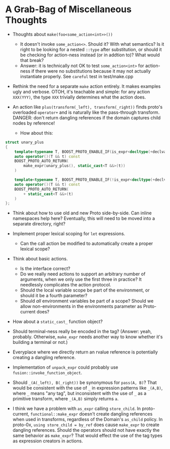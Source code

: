 A Grab-Bag of Miscellaneous Thoughts
====================================

* Thoughts about `make(foo<some_action<int>>())`
    + It doesn't invoke `some_action<>`. Should it? With what semantics? Is it right to be looking
      for a nested `::type` after substitution, or should it be checking for action-ness instead
      (or in addtion to)? What would that break?
    + Answer: it is technically not OK to test `some_action<int>` for action-ness if there were
      no substitutions because it may not actually instantiate properly. See `careful` test in
      test/make.cpp

* Rethink the need for a separate `make` action entirely. It makes examples ugly and verbose.
  OTOH, it's teachable and simple: for any action `XXX(YYY)`, the type `XXX` trivially determines
  what the action does.

* An action like `plus(transform(_left), transform(_right))` finds proto's overloaded `operator+`
  and is naturally like the pass-through transform. DANGER: don't return dangling references
  if the domain captures child nodes by reference!
    - How about this:

```cpp
struct unary_plus
{
    template<typename T, BOOST_PROTO_ENABLE_IF(is_expr<decltype(+declval<T>())>::value)>
    auto operator()(T && t) const
    BOOST_PROTO_AUTO_RETURN(
        make_expr(unary_plus(), static_cast<T &&>(t))
    )

    template<typename T, BOOST_PROTO_ENABLE_IF(!is_expr<decltype(+declval<T>())>::value)>
    auto operator()(T && t) const
    BOOST_PROTO_AUTO_RETURN(
        + static_cast<T &&>(t)
    )
};
```

* Think about how to use old and new Proto side-by-side. Can inline namespaces help here?
  Eventually, this will need to be moved into a separate directory, right?

* Implement proper lexical scoping for `let` expressions.
    + Can the call action be modified to automatically create a proper lexical scope?

* Think about basic actions.
    + Is the interface correct?
    + Do we really need actions to support an arbitrary number of arguments, when we only use
      the first three in practice? It needlessly complicates the action protocol.
    + Should the local variable scope be part of the environment, or should it be a
      fourth parameter?
    + Should *all* environment variables be part of a scope? Should we allow
      non-environments in the environments parameter as Proto-current does?

* How about a `static_cast_` function object?

* Should terminal-ness really be encoded in the tag? (Answer: yeah, probably. Otherwise,
 `make_expr` needs another way to know whether it's building a terminal or not.)

* Everyplace where we directly return an rvalue reference is potentially creating a dangling
  reference.

* Implementation of `unpack_expr` could probably use `fusion::invoke_function_object`.

* Should `_(A(_left), B(_right))` be synonymous for `pass(A, B)`? That would be consistent with the
  use of `_` in expression patterns like `_(A,B)`, where `_` means "any tag", but inconsistent with
  the use of `_` as a primitive transform, where `_(A,B)` simply returns `a`.

* I think we have a problem with `as_expr` calling `store_child`. In proto-current,
  `functional::make_expr` doesn't create dangling references when used in transforms, regardless of
  the Domain's `as_child` policy. In proto-0x, `using store_child = by_ref` does cause `make_expr` to
  create dangling references. Should the operators should not have exactly the same behavior as
  `make_expr`? That would effect the use of the tag types as expression creators in actions.
